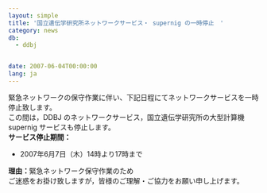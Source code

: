 ```yaml
---
layout: simple
title: '国立遺伝学研究所ネットワークサービス・ supernig の一時停止　'
category: news
db:
  - ddbj


date: 2007-06-04T00:00:00
lang: ja
---
```


<html>緊急ネットワークの保守作業に伴い、下記日程にてネットワークサービスを一時停止致します。<br>この間は，DDBJ のネットワークサービス，国立遺伝学研究所の大型計算機 supernig サービスも停止します。<br><b>サービス停止期間：</b>

<ul>
    <li>2007年6月7日（木）14時より17時まで</li>
</ul>

<p><b>理由：</b>緊急ネットワーク保守作業のため<br>ご迷惑をお掛け致しますが，皆様のご理解・ご協力をお願い申し上げます。</p>
</html>
